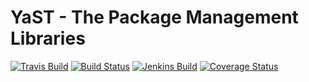 # YaST - The Package Management Libraries #

[![Travis Build](https://travis-ci.org/yast/yast-packager.svg?branch=master)](https://travis-ci.org/yast/yast-packager)
[![Build Status](https://api.cirrus-ci.com/github/yast/yast-packager.svg?branch=master)](https://cirrus-ci.com/github/yast/yast-packager?branch=master)
[![Jenkins Build](http://img.shields.io/jenkins/s/https/ci.opensuse.org/yast-yast-packager-master.svg)](https://ci.opensuse.org/view/Yast/job/yast-yast-packager-master/)
[![Coverage Status](https://coveralls.io/repos/github/yast/yast-packager/badge.svg?branch=master)](https://coveralls.io/github/yast/yast-packager?branch=master)
